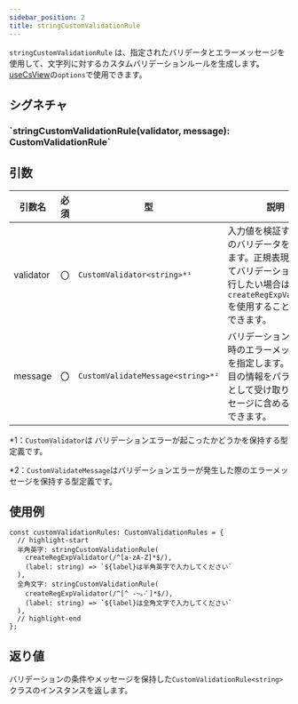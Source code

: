 ```yaml
---
sidebar_position: 2
title: stringCustomValidationRule
---
```


`stringCustomValidationRule` は、指定されたバリデータとエラーメッセージを使用して、文字列に対するカスタムバリデーションルールを生成します。[useCsView](../screen-define/useCsView.md)の`options`で使用できます。

## シグネチャ

<h3>`stringCustomValidationRule(validator, message): CustomValidationRule<string>`</h3>

## 引数

| 引数名    | 必須 | 型                                | 説明                                                                                                                                                      |
| --------- | ---- | --------------------------------- | --------------------------------------------------------------------------------------------------------------------------------------------------------- |
| validator | 〇   | `CustomValidator<string>*¹`       | 入力値を検証するためのバリデータを指定します。正規表現を用いてバリデーションを実行したい場合は、`createRegExpValidator`を使用することで指定できます。 |
| message   | 〇   | `CustomValidateMessage<string>*²` | バリデーションエラー時のエラーメッセージを指定します。入力項目の情報をパラメータとして受け取り、メッセージに含めることができます。                        |

\*1：`CustomValidator`は バリデーションエラーが起こったかどうかを保持する型定義です。

\*2：`CustomValidateMessage`はバリデーションエラーが発生した際のエラーメッセージを保持する型定義です。

## 使用例

```tsx
const customValidationRules: CustomValidationRules = {
  // highlight-start
  半角英字: stringCustomValidationRule(
    createRegExpValidator(/^[a-zA-Z]*$/),
    (label: string) => `${label}は半角英字で入力してください`
  ),
  全角文字: stringCustomValidationRule(
    createRegExpValidator(/^[^ -~｡-ﾟ]*$/),
    (label: string) => `${label}は全角文字で入力してください`
  ),
  // highlight-end
};
```

## 返り値

バリデーションの条件やメッセージを保持した`CustomValidationRule<string>` クラスのインスタンスを返します。

